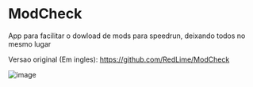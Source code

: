 # ModCheck

App para facilitar o dowload de mods para speedrun, deixando todos no mesmo lugar

Versao original (Em ingles): https://github.com/RedLime/ModCheck

![image](https://media.discordapp.net/attachments/808344484181835828/1156965117670457344/image.png)
